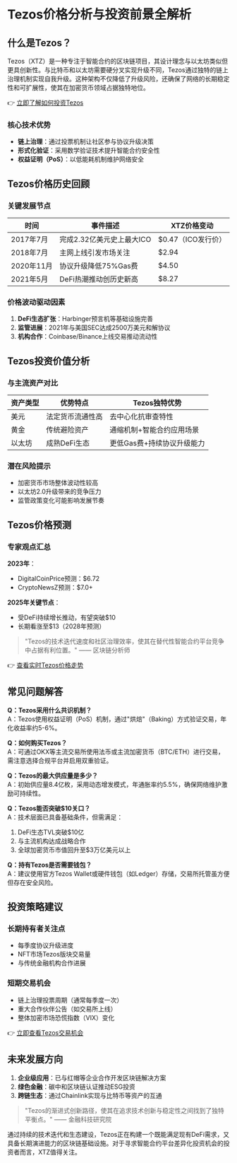 # Tezos价格分析与投资前景全解析  

## 什么是Tezos？  
Tezos（XTZ）是一种专注于智能合约的区块链项目，其设计理念与以太坊类似但更具创新性。与比特币和以太坊需要硬分叉实现升级不同，Tezos通过独特的链上治理机制实现自我升级。这种架构不仅降低了升级风险，还确保了网络的长期稳定性和可扩展性，使其在加密货币领域占据独特地位。  

👉 [立即了解如何投资Tezos](https://bit.ly/okx_welcome)  

### 核心技术优势  
- **链上治理**：通过投票机制让社区参与协议升级决策  
- **形式化验证**：采用数学验证技术提升智能合约安全性  
- **权益证明（PoS）**：以低能耗机制维护网络安全  

## Tezos价格历史回顾  

### 关键发展节点  
| 时间       | 事件描述                          | XTZ价格变动         |  
|------------|-----------------------------------|---------------------|  
| 2017年7月  | 完成2.32亿美元史上最大ICO         | $0.47（ICO发行价） |  
| 2018年7月  | 主网上线引发市场关注              | $2.94             |  
| 2020年11月 | 协议升级降低75%Gas费              | $4.50             |  
| 2021年5月  | DeFi热潮推动创历史新高            | $8.27             |  

### 价格波动驱动因素  
1. **DeFi生态扩张**：Harbinger预言机等基础设施完善  
2. **监管进展**：2021年与美国SEC达成2500万美元和解协议  
3. **机构合作**：Coinbase/Binance上线交易推动流动性  

## Tezos投资价值分析  

### 与主流资产对比  
| 资产类型   | 优势特点                          | Tezos独特优势                  |  
|------------|-----------------------------------|-------------------------------|  
| 美元       | 法定货币流通性高                  | 去中心化抗审查特性              |  
| 黄金       | 传统避险资产                      | 通缩机制+智能合约应用场景       |  
| 以太坊     | 成熟DeFi生态                      | 更低Gas费+持续协议升级能力      |  

### 潜在风险提示  
- 加密货币市场整体波动性较高  
- 以太坊2.0升级带来的竞争压力  
- 监管政策变化可能影响发展节奏  

## Tezos价格预测  

### 专家观点汇总  
**2023年**：  
- DigitalCoinPrice预测：$6.72  
- CryptoNewsZ预测：$7.0+  

**2025年关键节点**：  
- 受DeFi持续增长推动，有望突破$10  
- 长期看涨至$13（2028年预测）  

> "Tezos的技术迭代速度和社区治理效率，使其在替代性智能合约平台竞争中占据有利位置。" —— 区块链分析师  

👉 [查看实时Tezos价格走势](https://bit.ly/okx_welcome)  

## 常见问题解答  

**Q：Tezos采用什么共识机制？**  
A：Tezos使用权益证明（PoS）机制，通过"烘焙"（Baking）方式验证交易，年化收益率约5-6%。  

**Q：如何购买Tezos？**  
A：可通过OKX等主流交易所使用法币或主流加密货币（BTC/ETH）进行交易，需注意选择合规平台并启用双重验证。  

**Q：Tezos的最大供应量是多少？**  
A：初始供应量8.4亿枚，采用动态增发模式，年通胀率约5.5%，确保网络维护激励可持续性。  

**Q：Tezos能否突破$10关口？**  
A：技术层面已具备基础条件，但需满足：  
1. DeFi生态TVL突破$10亿  
2. 与主流机构达成战略合作  
3. 全球加密货币市值回升至$3万亿美元以上  

**Q：持有Tezos是否需要钱包？**  
A：建议使用官方Tezos Wallet或硬件钱包（如Ledger）存储，交易所托管虽方便但存在安全风险。  

## 投资策略建议  

### 长期持有者关注点  
- 每季度协议升级进度  
- NFT市场Tezos版块交易量  
- 与传统金融机构合作进展  

### 短期交易机会  
- 链上治理投票周期（通常每季度一次）  
- 重大合作伙伴公告（如交易所上线）  
- 整体加密市场恐慌指数（VIX）变化  

👉 [立即查看Tezos交易机会](https://bit.ly/okx_welcome)  

## 未来发展方向  

1. **企业级应用**：已与红帽等企业合作开发区块链解决方案  
2. **绿色金融**：碳中和区块链认证推动ESG投资  
3. **跨链生态**：通过Chainlink实现与比特币等资产的互通  

> "Tezos的渐进式创新路径，使其在追求技术创新与稳定性之间找到了独特平衡点。" —— 金融科技研究院  

通过持续的技术迭代和生态建设，Tezos正在构建一个既能满足现有DeFi需求，又具备长期演进能力的区块链基础设施。对于寻求智能合约平台差异化投资机会的投资者而言，XTZ值得关注。